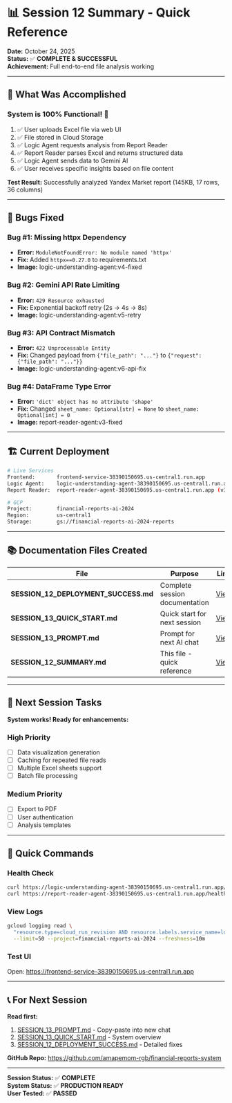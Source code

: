 # 📊 Session 12 Summary - Quick Reference

**Date:** October 24, 2025  
**Status:** ✅ **COMPLETE & SUCCESSFUL**  
**Achievement:** Full end-to-end file analysis working

---

## 🎯 What Was Accomplished

### System is 100% Functional! 🎉

1. ✅ User uploads Excel file via web UI
2. ✅ File stored in Cloud Storage
3. ✅ Logic Agent requests analysis from Report Reader
4. ✅ Report Reader parses Excel and returns structured data
5. ✅ Logic Agent sends data to Gemini AI
6. ✅ User receives specific insights based on file content

**Test Result:** Successfully analyzed Yandex Market report (145KB, 17 rows, 36 columns)

---

## 🐛 Bugs Fixed

### Bug #1: Missing httpx Dependency
- **Error:** `ModuleNotFoundError: No module named 'httpx'`
- **Fix:** Added `httpx==0.27.0` to requirements.txt
- **Image:** logic-understanding-agent:v4-fixed

### Bug #2: Gemini API Rate Limiting
- **Error:** `429 Resource exhausted`
- **Fix:** Exponential backoff retry (2s → 4s → 8s)
- **Image:** logic-understanding-agent:v5-retry

### Bug #3: API Contract Mismatch
- **Error:** `422 Unprocessable Entity`
- **Fix:** Changed payload from `{"file_path": "..."}` to `{"request": {"file_path": "..."}}`
- **Image:** logic-understanding-agent:v6-api-fix

### Bug #4: DataFrame Type Error
- **Error:** `'dict' object has no attribute 'shape'`
- **Fix:** Changed `sheet_name: Optional[str] = None` to `sheet_name: Optional[int] = 0`
- **Image:** report-reader-agent:v3-fixed

---

## 🏗️ Current Deployment

```bash
# Live Services
Frontend:       frontend-service-38390150695.us-central1.run.app
Logic Agent:    logic-understanding-agent-38390150695.us-central1.run.app (v6-api-fix)
Report Reader:  report-reader-agent-38390150695.us-central1.run.app (v3-fixed)

# GCP
Project:        financial-reports-ai-2024
Region:         us-central1
Storage:        gs://financial-reports-ai-2024-reports
```

---

## 📚 Documentation Files Created

| File | Purpose | Link |
|------|---------|------|
| **SESSION_12_DEPLOYMENT_SUCCESS.md** | Complete session documentation | [View](https://github.com/amapemom-rgb/financial-reports-system/blob/main/docs/SESSION_12_DEPLOYMENT_SUCCESS.md) |
| **SESSION_13_QUICK_START.md** | Quick start for next session | [View](https://github.com/amapemom-rgb/financial-reports-system/blob/main/docs/SESSION_13_QUICK_START.md) |
| **SESSION_13_PROMPT.md** | Prompt for next AI chat | [View](https://github.com/amapemom-rgb/financial-reports-system/blob/main/docs/SESSION_13_PROMPT.md) |
| **SESSION_12_SUMMARY.md** | This file - quick reference | [View](https://github.com/amapemom-rgb/financial-reports-system/blob/main/docs/SESSION_12_SUMMARY.md) |

---

## 🎯 Next Session Tasks

**System works! Ready for enhancements:**

### High Priority
- [ ] Data visualization generation
- [ ] Caching for repeated file reads
- [ ] Multiple Excel sheets support
- [ ] Batch file processing

### Medium Priority
- [ ] Export to PDF
- [ ] User authentication
- [ ] Analysis templates

---

## 🔧 Quick Commands

### Health Check
```bash
curl https://logic-understanding-agent-38390150695.us-central1.run.app/health
curl https://report-reader-agent-38390150695.us-central1.run.app/health
```

### View Logs
```bash
gcloud logging read \
  "resource.type=cloud_run_revision AND resource.labels.service_name=logic-understanding-agent" \
  --limit=50 --project=financial-reports-ai-2024 --freshness=10m
```

### Test UI
Open: https://frontend-service-38390150695.us-central1.run.app

---

## 📞 For Next Session

**Read first:**
1. [SESSION_13_PROMPT.md](https://github.com/amapemom-rgb/financial-reports-system/blob/main/docs/SESSION_13_PROMPT.md) - Copy-paste into new chat
2. [SESSION_13_QUICK_START.md](https://github.com/amapemom-rgb/financial-reports-system/blob/main/docs/SESSION_13_QUICK_START.md) - System overview
3. [SESSION_12_DEPLOYMENT_SUCCESS.md](https://github.com/amapemom-rgb/financial-reports-system/blob/main/docs/SESSION_12_DEPLOYMENT_SUCCESS.md) - Detailed fixes

**GitHub Repo:** https://github.com/amapemom-rgb/financial-reports-system

---

**Session Status:** ✅ **COMPLETE**  
**System Status:** ✅ **PRODUCTION READY**  
**User Tested:** ✅ **PASSED**
